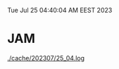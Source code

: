 Tue Jul 25 04:40:04 AM EEST 2023
# JAM
<a href='./cache/202307/25_04.log'>./cache/202307/25_04.log</a>
